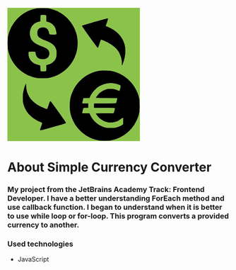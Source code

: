 ![image](image.png)
# About Simple Currency Converter

### My project from the JetBrains Academy Track: Frontend Developer. I have a better understanding ForEach method and use callback function. I began to understand when it is better to use while loop or for-loop. This program converts a provided currency to another. 

### Used technologies
* JavaScript
